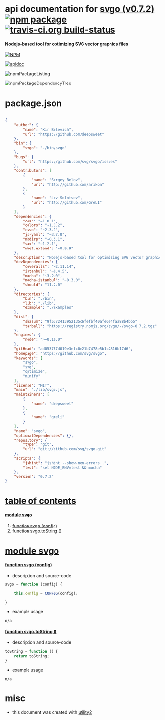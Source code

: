 # api documentation for  [svgo (v0.7.2)](https://github.com/svg/svgo)  [![npm package](https://img.shields.io/npm/v/npmdoc-svgo.svg?style=flat-square)](https://www.npmjs.org/package/npmdoc-svgo) [![travis-ci.org build-status](https://api.travis-ci.org/npmdoc/node-npmdoc-svgo.svg)](https://travis-ci.org/npmdoc/node-npmdoc-svgo)
#### Nodejs-based tool for optimizing SVG vector graphics files

[![NPM](https://nodei.co/npm/svgo.png?downloads=true&downloadRank=true&stars=true)](https://www.npmjs.com/package/svgo)

[![apidoc](https://npmdoc.github.io/node-npmdoc-svgo/build/screenCapture.buildCi.browser.apidoc.html.png)](https://npmdoc.github.io/node-npmdoc-svgo/build/apidoc.html)

![npmPackageListing](https://npmdoc.github.io/node-npmdoc-svgo/build/screenCapture.npmPackageListing.svg)

![npmPackageDependencyTree](https://npmdoc.github.io/node-npmdoc-svgo/build/screenCapture.npmPackageDependencyTree.svg)



# package.json

```json

{
    "author": {
        "name": "Kir Belevich",
        "url": "https://github.com/deepsweet"
    },
    "bin": {
        "svgo": "./bin/svgo"
    },
    "bugs": {
        "url": "https://github.com/svg/svgo/issues"
    },
    "contributors": [
        {
            "name": "Sergey Belov",
            "url": "http://github.com/arikon"
        },
        {
            "name": "Lev Solntsev",
            "url": "http://github.com/GreLI"
        }
    ],
    "dependencies": {
        "coa": "~1.0.1",
        "colors": "~1.1.2",
        "csso": "~2.3.1",
        "js-yaml": "~3.7.0",
        "mkdirp": "~0.5.1",
        "sax": "~1.2.1",
        "whet.extend": "~0.9.9"
    },
    "description": "Nodejs-based tool for optimizing SVG vector graphics files",
    "devDependencies": {
        "coveralls": "~2.11.14",
        "istanbul": "~0.4.5",
        "mocha": "~3.2.0",
        "mocha-istanbul": "~0.3.0",
        "should": "11.2.0"
    },
    "directories": {
        "bin": "./bin",
        "lib": "./lib",
        "example": "./examples"
    },
    "dist": {
        "shasum": "9f5772413952135c6fefbf40afe6a4faa88b4bb5",
        "tarball": "https://registry.npmjs.org/svgo/-/svgo-0.7.2.tgz"
    },
    "engines": {
        "node": ">=0.10.0"
    },
    "gitHead": "ad053787d019e3efc0e21b7478e5b1c7816b17d6",
    "homepage": "https://github.com/svg/svgo",
    "keywords": [
        "svgo",
        "svg",
        "optimize",
        "minify"
    ],
    "license": "MIT",
    "main": "./lib/svgo.js",
    "maintainers": [
        {
            "name": "deepsweet"
        },
        {
            "name": "greli"
        }
    ],
    "name": "svgo",
    "optionalDependencies": {},
    "repository": {
        "type": "git",
        "url": "git://github.com/svg/svgo.git"
    },
    "scripts": {
        "jshint": "jshint --show-non-errors .",
        "test": "set NODE_ENV=test && mocha"
    },
    "version": "0.7.2"
}
```



# <a name="apidoc.tableOfContents"></a>[table of contents](#apidoc.tableOfContents)

#### [module svgo](#apidoc.module.svgo)
1.  [function <span class="apidocSignatureSpan"></span>svgo (config)](#apidoc.element.svgo.svgo)
1.  [function <span class="apidocSignatureSpan">svgo.</span>toString ()](#apidoc.element.svgo.toString)



# <a name="apidoc.module.svgo"></a>[module svgo](#apidoc.module.svgo)

#### <a name="apidoc.element.svgo.svgo"></a>[function <span class="apidocSignatureSpan"></span>svgo (config)](#apidoc.element.svgo.svgo)
- description and source-code
```javascript
svgo = function (config) {

    this.config = CONFIG(config);

}
```
- example usage
```shell
n/a
```

#### <a name="apidoc.element.svgo.toString"></a>[function <span class="apidocSignatureSpan">svgo.</span>toString ()](#apidoc.element.svgo.toString)
- description and source-code
```javascript
toString = function () {
    return toString;
}
```
- example usage
```shell
n/a
```



# misc
- this document was created with [utility2](https://github.com/kaizhu256/node-utility2)
